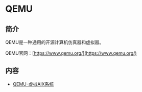 # QEMU
## 简介

QEMU是一种通用的开源计算机仿真器和虚拟器。

QEMU官网：[https://www.qemu.org/](https://www.qemu.org/)

## 内容

- [QEMU-虚拟AIX系统](https://gitbook.big1000.com/12-%E8%99%9A%E6%8B%9F%E5%8C%96%E5%B9%B3%E5%8F%B0/03-QEMU/01-QEMU-%E8%99%9A%E6%8B%9FAIX%E7%B3%BB%E7%BB%9F.html)
